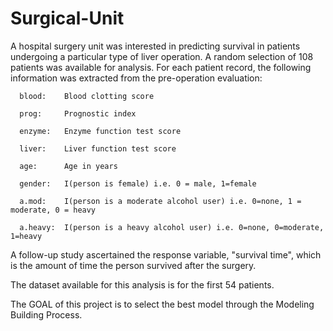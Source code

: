 # Surgical-Unit

A hospital surgery unit was interested in predicting survival in patients undergoing a particular type of liver operation. A random selection of 108 patients was available for analysis. For each patient record, the following information was extracted from the pre-operation evaluation:

      blood:    Blood clotting score

      prog:     Prognostic index

      enzyme:   Enzyme function test score

      liver:    Liver function test score

      age:      Age in years

      gender:   I(person is female) i.e. 0 = male, 1=female

      a.mod:    I(person is a moderate alcohol user) i.e. 0=none, 1 = moderate, 0 = heavy

      a.heavy:  I(person is a heavy alcohol user) i.e. 0=none, 0=moderate, 1=heavy


A follow-up study ascertained the response variable, "survival time", which is the amount of time the person survived after the surgery.

The dataset available for this analysis is for the first 54 patients.

The GOAL of this project is to select the best model through the Modeling Building Process.
